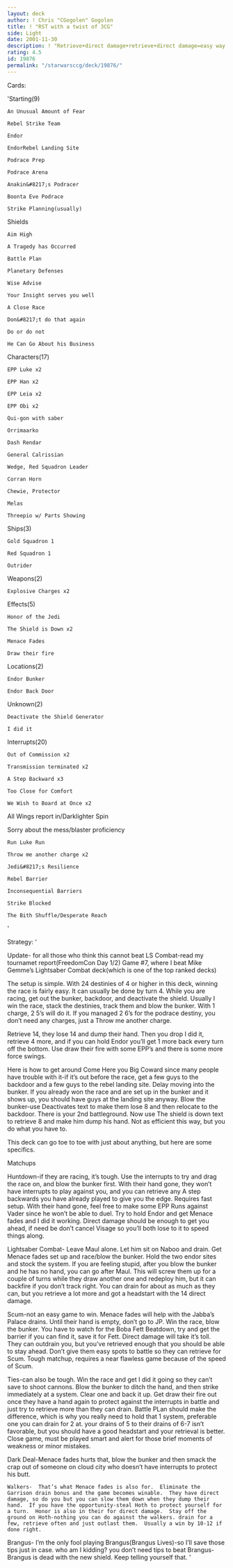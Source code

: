 ```yaml
---
layout: deck
author: ! Chris "CGogolen" Gogolen
title: ! "RST with a twist of 3CG"
side: Light
date: 2001-11-30
description: ! "Retrieve+direct damage+retrieve+direct damage=easy way to win.This decktype works well, and can go up against anything."
rating: 4.5
id: 19876
permalink: "/starwarsccg/deck/19876/"
---
```

Cards: 

'Starting(9)	

	An Unusual Amount of Fear

	Rebel Strike Team

	Endor

	EndorRebel Landing Site

	Podrace Prep

	Podrace Arena

	Anakin&#8217;s Podracer

	Boonta Eve Podrace

	Strike Planning(usually)


Shields

	Aim High

	A Tragedy has Occurred

	Battle Plan

	Planetary Defenses

	Wise Advise

	Your Insight serves you well

	A Close Race

	Don&#8217;t do that again

	Do or do not

	He Can Go About his Business


Characters(17)

	EPP Luke x2

	EPP Han x2

	EPP Leia x2

	EPP Obi x2

	Qui-gon with saber

	Orrimaarko

	Dash Rendar

	General Calrissian

	Wedge, Red Squadron Leader

	Corran Horn

	Chewie, Protector

	Melas

	Threepio w/ Parts Showing


Ships(3)

	Gold Squadron 1

	Red Squadron 1

	Outrider


Weapons(2)

	Explosive Charges x2


Effects(5)

	Honor of the Jedi

	The Shield is Down x2

	Menace Fades

	Draw their fire


Locations(2)

	Endor Bunker

	Endor Back Door


Unknown(2)

	Deactivate the Shield Generator

	I did it


Interrupts(20)

	Out of Commission x2

	Transmission terminated x2

	A Step Backward x3

	Too Close for Comfort

	We Wish to Board at Once x2

All Wings report in/Darklighter Spin

Sorry about the mess/blaster proficiency

	Run Luke Run

	Throw me another charge x2

	Jedi&#8217;s Resilience

	Rebel Barrier

	Inconsequential Barriers

	Strike Blocked

	The Bith Shuffle/Desperate Reach

'

Strategy: '

Update- for all those who think this cannot beat LS Combat-read my tournamet report(FreedomCon Day 1/2) Game #7, where I beat Mike Gemme’s Lightsaber Combat deck(which is one of the top ranked decks)


The setup is simple.  With 24 destinies of 4 or higher in this deck, winning the race is fairly easy. It can usually be done by turn 4.  While you are racing, get out the bunker, backdoor, and deactivate the shield.  Usually I win the race, stack the destinies, track them and blow the bunker.  With 1 charge, 2 5’s will do it.  If you managed 2 6’s for the podrace destiny, you don’t need any charges, just a Throw me another charge.

Retrieve 14, they lose 14 and dump their hand.  Then you drop I did it, retrieve 4 more, and if you can hold Endor you’ll get 1 more back every turn off the bottom.  Use draw their fire with some EPP’s and there is some more force swings.

Here is how to get around Come Here you Big Coward since many people have trouble with it-if it’s out before the race, get a few guys to the backdoor and a few guys to the rebel landing site. Delay moving into the bunker.  If you already won the race and are set up in the bunker and it shows up, you should have guys at the landing site anyway.  Blow the bunker-use Deactivates text to make them lose 8 and then relocate to the backdoor.  There is your 2nd battleground.  Now use The shield is down text to retrieve 8 and make him dump his hand.  Not as efficient this way, but you do what you have to.


This deck can go toe to toe with just about anything, but here are some specifics.


Matchups

   Huntdown-if they are racing, it’s tough.  Use the interrupts to try and drag the race on, and blow the bunker first.  With their hand gone, they won’t have interrupts to play against you, and you can retrieve any A step backwards you have already played to give you the edge.  Requires fast setup.  With their hand gone, feel free to make some EPP Runs against Vader since he won’t be able to duel.  Try to hold Endor and get Menace fades and I did it working.  Direct damage should be enough to get you ahead, if need be don’t cancel Visage so you’ll both lose to it to speed things along.

  Lightsaber Combat- Leave Maul alone.  Let him sit on Naboo and drain.  Get Menace fades set up and race/blow the bunker.  Hold the two endor sites and stock the system.  If you are feeling stupid, after you blow the bunker and he has no hand, you can go after Maul.  This will screw them up for a couple of turns while they draw another one and redeploy him, but it can backfire if you don’t track right.  You can drain for about as much as they can, but you retrieve a lot more and got a headstart with the 14 direct damage.

  Scum-not an easy game to win.  Menace fades will help with the Jabba’s Palace drains.  Until their hand is empty, don’t go to JP.  Win the race, blow the bunker.  You have to watch for the Boba Fett Beatdown, try and get the barrier if you can find it, save it for Fett.  Direct damage will take it’s toll.  They can outdrain you, but you’ve retrieved enough that you should be able to stay ahead.  Don’t give them easy spots to battle so they can retrieve for Scum.  Tough matchup, requires a near flawless game because of the speed of Scum.

  Ties-can also be tough.  Win the race and get I did it going so they can’t save to shoot cannons.  Blow the bunker to ditch the hand, and then strike immediately at a system.  Clear one and back it up.  Get draw their fire out once they have a hand again to protect against the interrupts in battle and just try to retrieve more than they can drain.  Battle PLan should make the difference, which is why you really need to hold that 1 system, preferable one you can drain for 2 at. your drains of 5 to their drains of 6-7 isn’t favorable, but you should have a good headstart and your retrieval is better.  Close game, must be played smart and alert for those brief moments of weakness or minor mistakes.

   Dark Deal-Menace fades hurts that, blow the bunker and then smack the crap out of someone on cloud city who doesn’t have interrupts to protect his butt.

    Walkers-  That’s what Menace fades is also for.  Eliminate the Garrison drain bonus and the game becomes winable.  They have direct damage, so do you but you can slow them down when they dump their hand.  If you have the opportunity-steal Hoth to protect yourself for a turn.  Honor is also in their for direct damage.  Stay off the ground on Hoth-nothing you can do against the walkers. drain for a few, retrieve often and just outlast them.  Usually a win by 10-12 if done right.

  Brangus- I’m the only fool playing Brangus(Brangus Lives)-so I’ll save those tips just in case.  who am I kidding?  you don’t need tips to beat Brangus-Brangus is dead with the new shield.  Keep telling yourself that.  '

